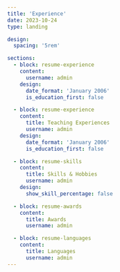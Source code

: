 ```yaml
---
title: 'Experience'
date: 2023-10-24
type: landing

design:
  spacing: '5rem'

sections:
  - block: resume-experience
    content:
      username: admin
    design:
      date_format: 'January 2006'
      is_education_first: false

  - block: resume-experience
    content:
      title: Teaching Experiences
      username: admin
    design:
      date_format: 'January 2006'
      is_education_first: false

  - block: resume-skills
    content:
      title: Skills & Hobbies
      username: admin
    design:
      show_skill_percentage: false

  - block: resume-awards
    content:
      title: Awards
      username: admin

  - block: resume-languages
    content:
      title: Languages
      username: admin
---
```



